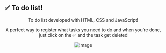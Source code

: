 ## ✅ To do list!

<div align="center">
  <p>To do list developed with HTML, CSS and JavaScript!</p>
  <p>A perfect way to register what tasks you need to do and when you're done, just click on the ✅ and the task get deleted</p>

  ![image](https://github.com/user-attachments/assets/42537855-51b1-421f-88f4-3c57ad0bc72e)

</div>
